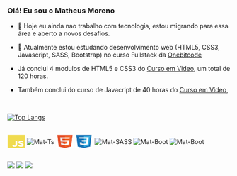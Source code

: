 ### Olá! Eu sou o Matheus Moreno


- 🔭 Hoje eu ainda nao trabalho com tecnologia, estou migrando para essa área e aberto a novos desafios.

- 🌱 Atualmente estou estudando desenvolvimento web (HTML5, CSS3, Javascript, SASS, Bootstrap) no curso Fullstack da <a href="https://onebitcode.com/lp/" target="_blank" title="Site da Onebitcode">Onebitcode</a>

- Já conclui 4 modulos de HTML5 e CSS3 do <a href="https://instagram.com/morenocf01](https://www.cursoemvideo.com/" target="_blank" title="Site do Curso em Video">Curso em Video</a>, um total de 120 horas.

- Também conclui do curso de Javacript de 40 horas do <a href="https://instagram.com/morenocf01](https://www.cursoemvideo.com/" target="_blank" title="Site do Curso em Video">Curso em Video</a>,

<br>

[![Top Langs](https://github-readme-stats.vercel.app/api/top-langs/?username=matheusmorenocf&layout=compact)](https://github.com/matheusmorenocf/github-readme-stats)

<div style="display: inline_block"><br>
  <img align="center" alt="Mat-Js" height="30" width="40" src="https://raw.githubusercontent.com/devicons/devicon/master/icons/javascript/javascript-plain.svg">
  <img align="center" alt="Mat-Ts" height="30" width="40" src="https://cdn.jsdelivr.net/gh/devicons/devicon/icons/typescript/typescript-original.svg">
  <img align="center" alt="Mat-HTML" height="30" width="40" src="https://raw.githubusercontent.com/devicons/devicon/master/icons/html5/html5-original.svg">
  <img align="center" alt="Mat-CSS" height="30" width="40" src="https://raw.githubusercontent.com/devicons/devicon/master/icons/css3/css3-original.svg">
  <img align="center" alt="Mat-SASS" height="30" width="40" src="https://cdn.jsdelivr.net/gh/devicons/devicon/icons/sass/sass-original.svg">
  <img align="center" alt="Mat-Boot" height="30" width="40" src="https://cdn.jsdelivr.net/gh/devicons/devicon/icons/bootstrap/bootstrap-original.svg">
  <img align="center" alt="Mat-Boot" height="30" width="40" src="https://cdn.jsdelivr.net/gh/devicons/devicon/icons/react/react-original.svg" />
</div>
  
  ##
 
<div> 
  <a href="https://instagram.com/morenocf01" target="_blank"><img src="https://img.shields.io/badge/-Instagram-%23E4405F?style=for-the-badge&logo=instagram&logoColor=white" target="_blank"></a>
  <a href="https://www.linkedin.com/in/matheus-freitas-6373b7128/" target="_blank"><img src="https://img.shields.io/badge/-LinkedIn-%230077B5?style=for-the-badge&logo=linkedin&logoColor=white" target="_blank"></a> 
  <a href = "mailto:matheusmcff@gmail.com"><img src="https://img.shields.io/badge/-Gmail-%23333?style=for-the-badge&logo=gmail&logoColor=white" target="_blank"></a>
  
</div>
